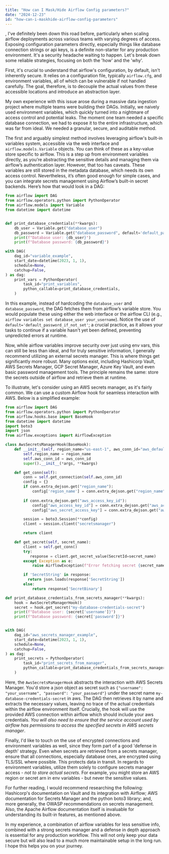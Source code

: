 ```yaml
---
title: "How can I Mask/Hide Airflow Config parameters?"
date: "2024-12-23"
id: "how-can-i-maskhide-airflow-config-parameters"
---
```


,  I've definitely been down this road before, particularly when scaling airflow deployments across various teams with varying degrees of access. Exposing configuration parameters directly, especially things like database connection strings or api keys, is a definite non-starter for any production environment. It's a security headache waiting to happen. Let's break down some reliable strategies, focusing on both the 'how' and the 'why'.

First, it's crucial to understand that airflow's configuration, by default, isn't inherently secure. It relies on a configuration file, typically `airflow.cfg`, and environment variables, all of which can be vulnerable if not handled carefully. The goal, therefore, is to decouple the actual values from these accessible locations and introduce an abstraction layer.

My own experience with this issue arose during a massive data ingestion project where multiple teams were building their DAGs. Initially, we naively used environment variables, which quickly turned into a nightmare of access control and potential leaks. The moment one team needed a specific database connection, we had to expose it to the entire infrastructure, which was far from ideal. We needed a granular, secure, and auditable method.

The first and arguably simplest method involves leveraging airflow's built-in variables system, accessible via the web interface and `airflow.models.Variable` objects. You can think of these as a key-value store specific to airflow. This is a step up from environment variables directly, as you’re abstracting the sensitive details and managing them via airflow’s authentication layer. However, that too has caveats. These variables are still stored in the metadata database, which needs its own access control. Nevertheless, it’s often good enough for simple cases, and you can integrate secrets management using Airflow’s built-in secret backends. Here’s how that would look in a DAG:

```python
from airflow import DAG
from airflow.operators.python import PythonOperator
from airflow.models import Variable
from datetime import datetime


def print_database_credentials(**kwargs):
    db_user = Variable.get("database_user")
    db_password = Variable.get("database_password", default='default_password_if_not_set') #default value to prevent fail if not found
    print(f"Database user: {db_user}")
    print(f"Database password: {db_password}")

with DAG(
    dag_id="variable_example",
    start_date=datetime(2023, 1, 1),
    schedule=None,
    catchup=False,
) as dag:
    print_vars = PythonOperator(
        task_id="print_variables",
        python_callable=print_database_credentials,
    )
```

In this example, instead of hardcoding the `database_user` and `database_password`, the DAG fetches them from airflow’s variable store. You would populate these using either the web interface or the airflow CLI (e.g., `airflow variables set database_user your_username`). Notice the use of `default='default_password_if_not_set'`; a crucial practice, as it allows your tasks to continue if a variable hasn't yet been defined, preventing unpredicted errors at runtime.

Now, while airflow variables improve security over just using env vars, this can still be less than ideal, and for truly sensitive information, I generally recommend utilizing an external secrets manager. This is where things get significantly more robust. Many options exist, including Hashicorp Vault, AWS Secrets Manager, GCP Secret Manager, Azure Key Vault, and even basic password management tools. The principle remains the same: store the secrets outside of airflow and retrieve them at runtime.

To illustrate, let's consider using an AWS secrets manager, as it's fairly common. We can use a custom Airflow hook for seamless interaction with AWS. Below is a simplified example:

```python
from airflow import DAG
from airflow.operators.python import PythonOperator
from airflow.hooks.base import BaseHook
from datetime import datetime
import boto3
import json
from airflow.exceptions import AirflowException

class AwsSecretsManagerHook(BaseHook):
    def __init__(self, region_name="us-east-1", aws_conn_id="aws_default", *args, **kwargs):
        self.region_name = region_name
        self.aws_conn_id = aws_conn_id
        super().__init__(*args, **kwargs)

    def get_conn(self):
        conn = self.get_connection(self.aws_conn_id)
        config = {}
        if conn.extra_dejson.get("region_name"):
            config['region_name'] = conn.extra_dejson.get("region_name")
        
        if conn.extra_dejson.get("aws_access_key_id"):
            config["aws_access_key_id"] = conn.extra_dejson.get("aws_access_key_id")
            config["aws_secret_access_key"] = conn.extra_dejson.get("aws_secret_access_key")

        session = boto3.Session(**config)
        client = session.client("secretsmanager")

        return client

    def get_secret(self, secret_name):
        client = self.get_conn()
        try:
           response = client.get_secret_value(SecretId=secret_name)
        except Exception as e:
            raise AirflowException(f"Error fetching secret {secret_name} from AWS Secrets Manager: {e}")

        if 'SecretString' in response:
          return json.loads(response['SecretString'])
        else:
            return response['SecretBinary']

def print_database_credentials_from_secrets_manager(**kwargs):
    hook = AwsSecretsManagerHook()
    secret = hook.get_secret("my-database-credentials-secret")
    print(f"Database user: {secret['username']}")
    print(f"Database password: {secret['password']}")


with DAG(
    dag_id="aws_secrets_manager_example",
    start_date=datetime(2023, 1, 1),
    schedule=None,
    catchup=False,
) as dag:
    print_secrets = PythonOperator(
        task_id="print_secrets_from_manager",
        python_callable=print_database_credentials_from_secrets_manager,
    )
```

Here, the `AwsSecretsManagerHook` abstracts the interaction with AWS Secrets Manager. You'd store a json object as secret such as `{"username": "your_username", "password": "your_password"}` under the secret name `my-database-credentials-secret` in aws. The DAG then retrieves it by name and extracts the necessary values, leaving no trace of the actual credentials within the airflow environment itself. Crucially, the hook will use the provided AWS connection within airflow which should include your aws credentials. *You will also need to ensure that the service account used by airflow has permissions to access the specified secrets in AWS secrets manager*.

Finally, I'd like to touch on the use of encrypted connections and environment variables as well, since they form part of a good 'defense in depth' strategy. Even when secrets are retrieved from a secrets manager, ensure that all connections, especially database ones, are encrypted using TLS/SSL where possible. This protects data in transit. In regards to environment variables, utilize them solely to configure secrets manager access - *not to store actual secrets*. For example, you might store an AWS region or secret arn in env variables - but never the sensitive values.

For further reading, I would recommend researching the following: Hashicorp's documentation on Vault and its integration with Airflow; AWS documentation for Secrets Manager and the python boto3 library; and, more generally, the OWASP recommendations on secrets management. Also, the Apache Airflow documentation itself is invaluable for understanding its built-in features, as mentioned above.

In my experience, a combination of airflow variables for less sensitive info, combined with a strong secrets manager and a defense in depth approach is essential for any production workflow. This will not only keep your data secure but will also lead to a much more maintainable setup in the long run. I hope this helps you on your journey.
